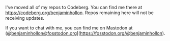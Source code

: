 I've moved all of my repos to Codeberg. You can find me there at https://codeberg.org/benjaminhollon. Repos remaining here will not be receiving updates.

If you want to chat with me, you can find me on Mastodon at (@benjaminhollon@fosstodon.org](https://fosstodon.org/@benjaminhollon).
